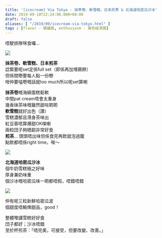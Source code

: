 ```yaml
---
title: '[icecream] Via Tokyo - 抹茶卷、軟雪糕、日本煎茶 & 北海道哈密瓜沙冰'
date: 2019-09-10T22:24:00.000+08:00
draft: false
aliases: [ "/2019/09/icecream-via-tokyo.html" ]
tags : [flavor - 螞蟻族, enthusiasm - 黃色經濟圈]
---
```


唔駛排隊咪食囉...  

![](/images/viatokyo.jpg)

**抹茶卷、軟雪糕、日本煎茶**  
諗緊要呢set定係full set（即係再加埋蕨餅）  
但係間嘢要每人點一份嘢  
咁仲要嗌嘢嘅話就too much所以呢set算喇  
  
**抹茶卷**嘅海綿蛋糕鬆軟  
中間pat cream唔會太重身  
幾香抹茶味嘅雖然甜咗啲啲  
**軟雪糕**就好出色（讚）  
雪糕濃郁且滑身茶味出  
紅豆蓉唔算爆甜OK㗎喇  
兩粒団子夠晒韌非常好食  
**煎茶**... 頭頭唔出味但係食完再飲就泡過籠  
點飲都唔係right time，唉～  

![](/images/viatokyo1.jpg)

**北海道哈密瓜沙冰**  
個牛奶雪糕極之好味  
厚身兼奶味重  
個沙冰嘅哈密瓜味一啲都唔假，唔錯唔錯  

![](/images/viatokyo2.jpg)

仲有呢三粒新鮮哈密瓜波  
個甜度唔輸俾甜品，good！  
  
整體嚟講雪糕好好食  
団子都好；沙冰唔錯  
至於杯煎茶：「唔完美，可接受，但要改變、改善。」
